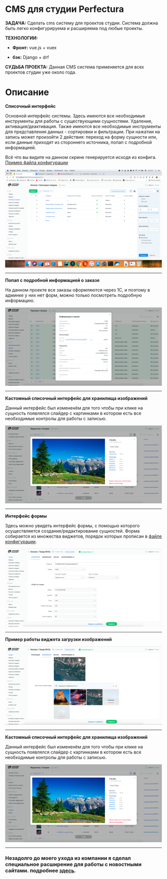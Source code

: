 # CMS для студии Perfectura

**ЗАДАЧА:** Сделать cms систему для проектов студии. Система должна быть легко конфигурируема
и расширяема под любые проекты.

**ТЕХНОЛОГИИ:**

* **Фронт:** vue.js + vuex

* **бэк:** Django + drf


**СУДЬБА ПРОЕКТА:** Данная CMS система применяется для всех проектов студии уже около года.

# Описание

**Списочный интерфейс**

Основной интерфейс системы. Здесь имеются все необходимые инструменты для работы с существующими сущностями.
Удаление, активация/деактивация. Также имеются все необходимые инструменты для представления данных - 
сортировки и фильтрации. При нажатии на запись может произойти 2 действия: переход на форму сущности 
или, если данные приходят из стороннего источника, попап с подробной информацией.

Всё что вы видите на данном скрине генерируется исходя из конфига. 
[Пример файла конфигурации](/3.Perfectura_cms/code_examples/configs/list_config.js)

![](../static/01.png)

---

**Попап с подробной информацией о заказе**

На данном проекте все заказы оформляются через 1С, и поэтому в админке у них нет форм, можно только
посмотреть подробную информацию. 

![](../static/02.png)

---

**Кастомный списочный интерфейс для хранилища изображений**

Данный интерфейс был измененём для того чтобы при клике на сущность появлялся слайдер с картинками в
котором есть все необходимые контролы для работы с записью.

![](../static/05.png)

---

**Интерфейс формы**

Здесь можно увидеть интерфейс формы, с помощью которого осуществляется создание/редактирование 
сущностей. Форма собирается из множества виджетов, порядок которых прописан в
[файле конфигурации](/3.Perfectura_cms/code_examples/configs/form_config.js).

![](../static/03.png)

---

**Пример работы виджета загрузки изображений**


![](../static/04.png)

---

**Кастомный списочный интерфейс для хранилища изображений**

Данный интерфейс был измененём для того чтобы при клике на сущность появлялся слайдер с картинками в
котором есть все необходимые контролы для работы с записью.

![](../static/05.png)

---

### Незадолго до моего ухода из компании я сделал специальное расширение для работы с новостными сайтами. подробнее [здесь](/3.Perfectura_cms/ru/post_editor).
